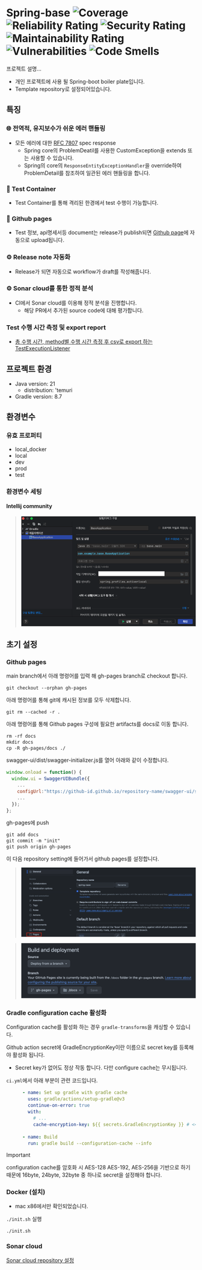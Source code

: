 # Spring-base ![Coverage](https://sonarcloud.io/api/project_badges/measure?project=can019_spring-base&metric=coverage) ![Reliability Rating](https://sonarcloud.io/api/project_badges/measure?project=can019_spring-base&metric=reliability_rating) ![Security Rating](https://sonarcloud.io/api/project_badges/measure?project=can019_spring-base&metric=security_rating) ![Maintainability Rating](https://sonarcloud.io/api/project_badges/measure?project=can019_spring-base&metric=sqale_rating) ![Vulnerabilities](https://sonarcloud.io/api/project_badges/measure?project=can019_spring-base&metric=vulnerabilities) ![Code Smells](https://sonarcloud.io/api/project_badges/measure?project=can019_spring-base&metric=code_smells)

프로젝트 설명...


- 개인 프로젝트에 사용 될 Spring-boot boiler plate입니다.
- Template repository로 설정되어있습니다.

## 특징
### 🌐 전역적, 유지보수가 쉬운 에러 핸들링
- 모든 에러에 대한 [RFC 7807](https://datatracker.ietf.org/doc/html/rfc7807) spec response
  - Spring core의 ProblemDeatil를 사용한 CustomException을 extends 또는 사용할 수 있습니다.
  - Spring의 core의 `ResponseEntityExceptionHandler`을 override하여 ProblemDetail를 참조하여 일관된 에러 핸들링을 합니다.

### 🚪 Test Container
- Test Container를 통해 격리된 한경에서 test 수행이 가능합니다.

### 📝 Github pages
- Test 정보, api명세서등 document는 release가 publish되면 [Github page](https://can019.github.io/spring-base)에 자동으로 upload됩니다.

### ⚙️ Release note 자동화

- Release가 되면 자동으로 workflow가 draft를 작성해줍니다.

### ⚙️ Sonar cloud를 통한 정적 분석

- CI에서 Sonar cloud를 이용해 정적 분석을 진행합니다.
  - 해당 PR에서 추가된 source code에 대해 평가합니다.

### Test 수행 시간 측정 및 export report
- [총 수행 시간, method별 수행 시간 측정 후 csv로 export 하는 TestExecutionListener](https://github.com/can019/spring-base/pull/58)


## 프로젝트 환경
- Java version: 21
  - distribution: 'temuri
- Gradle version: 8.7

## 환경변수
### 유효 프로퍼티
- local_docker
- local
- dev
- prod
- test

### 환경변수 세팅
#### Intellij community
> ![intellij-community-env](./docs/resource/intellij_comunity_env_set.png)

## 초기 설정
### Github pages
main branch에서 아래 명령어를 입력 해 gh-pages branch로 checkout 합니다.
```shell
git checkout --orphan gh-pages
```
아래 명령어를 통해 git에 캐시된 정보를 모두 삭제합니다.
```shell
git rm --cached -r .
```
아래 명령어를 통해 Github pages 구성에 필요한 artifacts를 docs로 이동 합니다.
```shell
rm -rf docs
mkdir docs
cp -R gh-pages/docs ./
```
swagger-ui/dist/swagger-initializer.js를 열어 아래와 같이 수정합니다.
```javascript
window.onload = function() {
  window.ui = SwaggerUIBundle({
    ...
    configUrl:"https://github-id.github.io/repository-name/swagger-ui/swagger-config.yaml",
    ...
  });
};
```

gh-pages에 push
```shell
git add docs
git commit -m "init"
git push origin gh-pages
```
이 다음 repository setting에 들어가서 github pages를 설정합니다.

> ![github-repo-setting](./docs/resource/gh-pages-repo-setting.png)

> ![github-gh-pages-deploy-setting](./docs/resource/gh-pages-deploy-setting.png)

### Gradle configuration cache 활성화
Configuration cache를 활성화 하는 경우 `gradle-transforms`을 캐싱할 수 있습니다.

Github action secret에 GradleEncryptionKey이란 이름으로 secret key를 등록해야 활성화 됩니다.
  - Secret key가 없어도 정상 작동 합니다. 다만 configure cache는 무시됩니다.

`ci.yml`에서 아래 부분이 관련 코드입니다.
```yaml
      - name: Set up gradle with gradle cache
        uses: gradle/actions/setup-gradle@v3
        continue-on-error: true
        with:
          # ...
          cache-encryption-key: ${{ secrets.GradleEncryptionKey }} # << github action secret 등록해야 활성화

      - name: Build
        run: gradle build --configuration-cache --info
```

> [!IMPORTANT]
> configuration cache를 암호화 시 AES-128  AES-192, AES-256을 기반으로 하기 때문에 16byte, 24byte, 32byte 중 하나로 secret을 설정해야 합니다.


### Docker (설치)
- mac x86에서만 확인되었습니다.

`./init.sh` 실행

``` shell
./init.sh
```

### Sonar cloud
[Sonar cloud repository 설정](https://chaerim1001.tistory.com/94)
